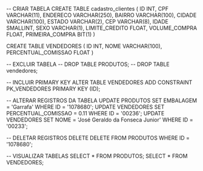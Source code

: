 -- CRIAR TABELA
CREATE TABLE cadastro_clientes
(
	ID INT,
    CPF VARCHAR(11),
    ENDERECO VARCHAR(250),
    BAIRRO VARCHAR(100),
    CIDADE VARCHAR(100),
    ESTADO VARCHAR(2),
    CEP VARCHAR(8),
    IDADE SMALLINT,
    SEXO VARCHAR(1),
    LIMITE_CREDITO FLOAT,
    VOLUME_COMPRA FLOAT,
    PRIMEIRA_COMPRA BIT(1)
)

CREATE TABLE VENDEDORES
(
	ID INT,
    NOME VARCHAR(100),
    PERCENTUAL_COMISSAO FLOAT
)

-- EXCLUIR TABELA
-- DROP TABLE PRODUTOS;
-- DROP TABLE vendedores;	

-- INCLUIR PRIMARY KEY
ALTER TABLE VENDEDORES ADD CONSTRAINT PK_VENDEDORES PRIMARY KEY (ID);

-- ALTERAR REGISTROS DA TABELA
UPDATE PRODUTOS SET EMBALAGEM = 'Garrafa'  WHERE ID = '1078680';
UPDATE VENDEDORES SET PERCENTUAL_COMISSAO = 0.11 WHERE ID = '00236';
UPDATE VENDEDORES SET NOME = 'José Geraldo da Fonseca Junior' WHERE ID = '00233';

-- DELETAR REGISTROS
DELETE 
DELETE FROM PRODUTOS WHERE ID = '1078680';

-- VISUALIZAR TABELAS
SELECT * FROM PRODUTOS;
SELECT * FROM VENDEDORES;